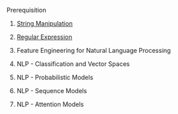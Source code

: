Prerequisition
1. [String Manipulation](#)
2. [Regular Expression](#)

0. Feature Engineering for Natural Language Processing
1. NLP - Classification and Vector Spaces
2. NLP - Probabilistic Models
3. NLP - Sequence Models
4. NLP - Attention Models
